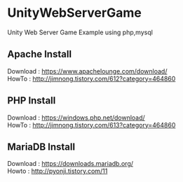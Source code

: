# UnityWebServerGame
Unity Web Server Game Example using php,mysql

## Apache Install
Download : https://www.apachelounge.com/download/<br>
HowTo    : http://jimnong.tistory.com/612?category=464860

## PHP Install
Download : https://windows.php.net/download/<br>
HowTo    : http://jimnong.tistory.com/613?category=464860

## MariaDB Install
Download : https://downloads.mariadb.org/<br>
Howto    : http://pyonji.tistory.com/11
